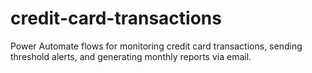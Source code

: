 # credit-card-transactions
Power Automate flows for monitoring credit card transactions, sending threshold alerts, and generating monthly reports via email.
